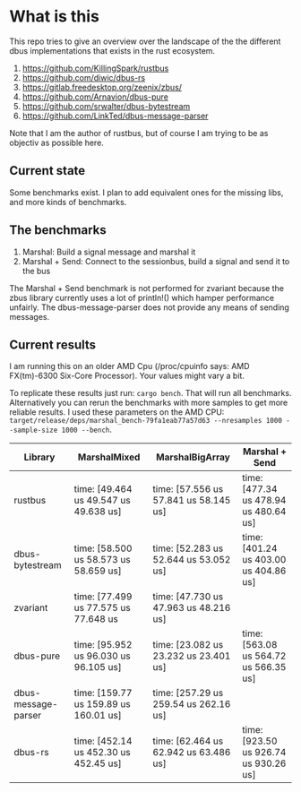 # What is this
This repo tries to give an overview over the landscape of the the different dbus implementations that exists in the rust ecosystem.

1. https://github.com/KillingSpark/rustbus
1. https://github.com/diwic/dbus-rs
1. https://gitlab.freedesktop.org/zeenix/zbus/
1. https://github.com/Arnavion/dbus-pure
1. https://github.com/srwalter/dbus-bytestream
1. https://github.com/LinkTed/dbus-message-parser

Note that I am the author of rustbus, but of course I am trying to be as objectiv as possible here.

## Current state
Some benchmarks exist. I plan to add equivalent ones for the missing libs, and more kinds of benchmarks.

## The benchmarks
1. Marshal: Build a signal message and marshal it
1. Marshal + Send: Connect to the sessionbus, build a signal and send it to the bus

The Marshal + Send benchmark is not performed for zvariant because the zbus library currently uses a lot of println!() 
which hamper performance unfairly. The dbus-message-parser does not provide any means of sending messages.

## Current results
I am running this on an older AMD Cpu (/proc/cpuinfo says: AMD FX(tm)-6300 Six-Core Processor). Your values might vary a bit.

To replicate these results just run: `cargo bench`. That will run all benchmarks. Alternatively you can rerun the benchmarks with more samples to get 
more reliable results. I used these parameters on the AMD CPU: `target/release/deps/marshal_bench-79fa1eab77a57d63 --nresamples 1000 --sample-size 1000 --bench`.

| Library             | MarshalMixed                            | MarshalBigArray                         | Marshal + Send                          |
|---------------------|-----------------------------------------|-----------------------------------------|-----------------------------------------|
| rustbus             | time:   [49.464 us 49.547 us 49.638 us] | time:   [57.556 us 57.841 us 58.145 us] | time:   [477.34 us 478.94 us 480.64 us] |
| dbus-bytestream     | time:   [58.500 us 58.573 us 58.659 us] | time:   [52.283 us 52.644 us 53.052 us] | time:   [401.24 us 403.00 us 404.86 us] |
| zvariant            | time:   [77.499 us 77.575 us 77.648 us  | time:   [47.730 us 47.963 us 48.216 us] |                                         |
| dbus-pure           | time:   [95.952 us 96.030 us 96.105 us] | time:   [23.082 us 23.232 us 23.401 us] | time:   [563.08 us 564.72 us 566.35 us] |
| dbus-message-parser | time:   [159.77 us 159.89 us 160.01 us] | time:   [257.29 us 259.54 us 262.16 us] |                                         |
| dbus-rs             | time:   [452.14 us 452.30 us 452.45 us] | time:   [62.464 us 62.942 us 63.486 us] | time:   [923.50 us 926.74 us 930.26 us] |

